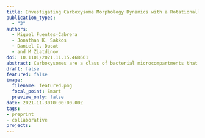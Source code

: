 ```yaml
---
title: Investigating Carboxysome Morphology Dynamics with a Rotationally Invariant Variational Autoencoder
publication_types:
  - "3"
authors:
  - Miguel Fuentes-Cabrera
  - Jonathan K. Sakkos
  - Daniel C. Ducat
  - and M Ziatdinov
doi: 10.1101/2021.11.15.468661 
abstract: Carboxysomes are a class of bacterial microcompartments that form proteinaceous organelles within the cytoplasm of cyanobacteria and play a central role in photosynthetic metabolism by defining a cellular microenvironment permissive to CO 2 fixation. Critical aspects of the assembly of the carboxysomes remain relatively unknown, especially with regard to the dynamics of this microcompartment. We have recently expressed an exogenous protease as a way of gaining control over endogenous protein levels, including carboxysomal components, in the model cyanobacterium Synechococcous elongatus PCC 7942. By utilizing this system, proteins that compose the carboxysome can be tuned in real-time as a method to examine carboxysome dynamics. Yet, analysis of subtle changes in carboxysome morphology with microscopy remains a low-throughput and subjective process. Here we use deep learning techniques, specifically a Rotationally Invariant Variational Autoencoder (rVAE), to analyze the fluorescence microscopy images and quantitatively evaluate how carboxysome shell remodelling impacts trends in the morphology of the microcompartment over time. We find that rVAEs are able to assist in the quantitative evaluation of changes in carboxysome location, shape, and size over time. We propose that rVAEs may be a useful tool to accelerate the analysis of carboxysome assembly and dynamics in response to genetic or environmental perturbation, and may be more generally useful to probe regulatory processes involving a broader array of bacterial microcompartments.
draft: false
featured: false
image:
  filename: featured.png
  focal_point: Smart
  preview_only: false
date: 2021-11-30T0:00:00.00Z
tags:
- preprint
- collaborative
projects:
---
```

